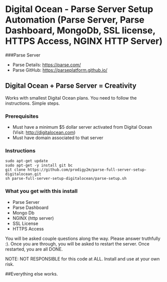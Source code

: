 # Digital Ocean - Parse Server Setup Automation (Parse Server, Parse Dashboard, MongoDb, SSL license, HTTPS Access, NGINX HTTP Server) 

###Parse Server 
- Parse Details: https://parse.com/
- Parse GitHub: https://parseplatform.github.io/

## Digital Ocean + Parse Server =  Creativity

Works with smallest Digital Ocean plans. You need to follow the instructions. Simple steps.

### Prerequisites

- Must have a minimum $5 dollar server activated from Digital Ocean (Visit: http://digitalocean.com)
- Must have domain associated to that server

### Instructions

```
sudo apt-get update
sudo apt-get -y install git bc
git clone https://github.com/prodigy2m/parse-full-server-setup-digitalocean.git
sh parse-full-server-setup-digitalocean/parse-setup.sh
```

### What you get with this install
- Parse Server
- Parse Dashboard
- Mongo Db
- NGINX (http server)
- SSL License
- HTTPS Access

You will be asked couple questions along the way. Please answer truthfully :). Once you are through, you will be asked to restart the server. Once restarted, you are all DONE.


NOTE: NOT RESPONSIBLE for this code at ALL. Install and use at your own risk.


##Everything else works.
